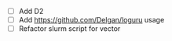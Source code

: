 - [ ] Add D2
- [ ] Add https://github.com/Delgan/loguru usage
- [ ] Refactor slurm script for vector
